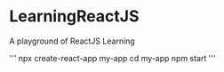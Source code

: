 # LearningReactJS
A playground of ReactJS Learning

'''
npx create-react-app my-app
cd my-app
npm start
'''
